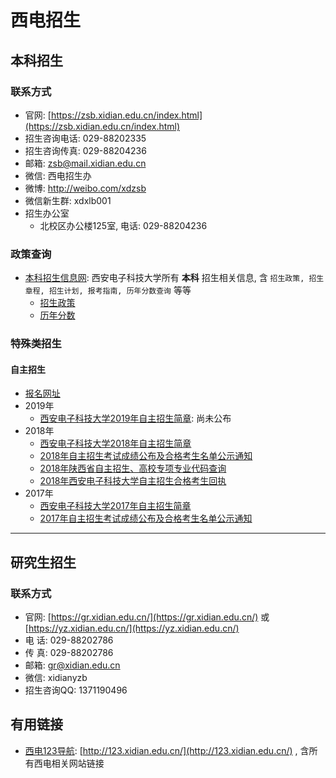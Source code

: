 
# 西电招生

## 本科招生

### 联系方式

- 官网: [https://zsb.xidian.edu.cn/index.html](https://zsb.xidian.edu.cn/index.html)
- 招生咨询电话: 029-88202335 
- 招生咨询传真: 029-88204236
- 邮箱: zsb@mail.xidian.edu.cn
- 微信: 西电招生办
- 微博: http://weibo.com/xdzsb
- 微信新生群: xdxlb001
- 招生办公室
   - 北校区办公楼125室, 电话: 029-88204236

### 政策查询

- [本科招生信息网](https://zsb.xidian.edu.cn/index.html): 西安电子科技大学所有 **本科** 招生相关信息, 含 ``招生政策, 招生章程, 招生计划, 报考指南, 历年分数查询`` 等等
   - [招生政策](https://zsb.xidian.edu.cn/html/zsxx/zszhc/)
   - [历年分数](https://zsb.xidian.edu.cn/html/zsxx/lnfs/)

### 特殊类招生

#### 自主招生

- [报名网址](https://gaokao.chsi.com.cn/zzbm/)
- 2019年
   - [西安电子科技大学2019年自主招生简章](): 尚未公布
- 2018年
   - [西安电子科技大学2018年自主招生简章](https://zsb.xidian.edu.cn/html/zsxx/zszhc/2018/0321/1000.html)
   - [2018年自主招生考试成绩公布及合格考生名单公示通知](https://zsb.xidian.edu.cn/html/zsxx/zsdt/2018/0622/1060.html)
   - [2018年陕西省自主招生、高校专项专业代码查询](https://zsb.xidian.edu.cn/html/zsxx/zsdt/2018/0625/1062.html)
   - [2018年西安电子科技大学自主招生合格考生回执](https://zsb.xidian.edu.cn/html/zsxx/zsdt/2018/0711/1067.html)
- 2017年
   - [西安电子科技大学2017年自主招生简章](https://zsb.xidian.edu.cn/html/zsxx/zszhc/2017/0317/889.html)
   - [2017年自主招生考试成绩公布及合格考生名单公示通知](https://zsb.xidian.edu.cn/html/zsxx/zsdt/2017/0620/941.html)


-----------------------------------------------------------

## 研究生招生

### 联系方式


- 官网: [https://gr.xidian.edu.cn/](https://gr.xidian.edu.cn/) 或 [https://yz.xidian.edu.cn/](https://yz.xidian.edu.cn/)
- 电 话: 029-88202786
- 传 真: 029-88202786
- 邮箱: gr@xidian.edu.cn
- 微信: xidianyzb
- 招生咨询QQ: 1371190496



## 有用链接

- [西电123导航](http://123.xidian.edu.cn/): [http://123.xidian.edu.cn/](http://123.xidian.edu.cn/) , 含所有西电相关网站链接


